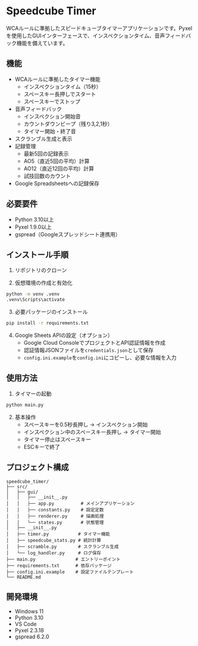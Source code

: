 # Speedcube Timer

WCAルールに準拠したスピードキューブタイマーアプリケーションです。Pyxelを使用したGUIインターフェースで、インスペクションタイム、音声フィードバック機能を備えています。

## 機能

- WCAルールに準拠したタイマー機能
  - インスペクションタイム（15秒）
  - スペースキー長押しでスタート
  - スペースキーでストップ
- 音声フィードバック
  - インスペクション開始音
  - カウントダウンビープ（残り3,2,1秒）
  - タイマー開始・終了音
- スクランブル生成と表示
- 記録管理
  - 最新5回の記録表示
  - AO5（直近5回の平均）計算
  - AO12（直近12回の平均）計算
  - 試技回数のカウント
- Google Spreadsheetsへの記録保存

## 必要要件

- Python 3.10以上
- Pyxel 1.9.0以上
- gspread（Googleスプレッドシート連携用）

## インストール手順

1. リポジトリのクローン


2. 仮想環境の作成と有効化
```bash
python -m venv .venv
.venv\Scripts\activate
```

3. 必要パッケージのインストール
```bash
pip install -r requirements.txt
```

4. Google Sheets APIの設定（オプション）
   - Google Cloud ConsoleでプロジェクトとAPI認証情報を作成
   - 認証情報JSONファイルを`credentials.json`として保存
   - `config.ini.example`を`config.ini`にコピーし、必要な情報を入力

## 使用方法

1. タイマーの起動
```bash
python main.py
```

2. 基本操作
   - スペースキーを0.5秒長押し → インスペクション開始
   - インスペクション中のスペースキー長押し → タイマー開始
   - タイマー停止はスペースキー
   - ESCキーで終了

## プロジェクト構成

```
speedcube_timer/
├── src/
│   ├── gui/
│   │   ├── __init__.py
│   │   ├── app.py          # メインアプリケーション
│   │   ├── constants.py    # 設定定数
│   │   ├── renderer.py     # 描画処理
│   │   └── states.py       # 状態管理
│   ├── __init__.py
│   ├── timer.py           # タイマー機能
│   ├── speedcube_stats.py # 統計計算
│   ├── scramble.py        # スクランブル生成
│   └── log_handler.py     # ログ保存
├── main.py               # エントリーポイント
├── requirements.txt      # 依存パッケージ
├── config.ini.example    # 設定ファイルテンプレート
└── README.md
```

## 開発環境

- Windows 11
- Python 3.10
- VS Code
- Pyxel 2.3.18
- gspread 6.2.0

